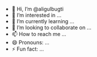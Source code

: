 - 👋 Hi, I’m @aligulbugti
- 👀 I’m interested in ...
- 🌱 I’m currently learning ...
- 💞️ I’m looking to collaborate on ...
- 📫 How to reach me ...
- 😄 Pronouns: ...
- ⚡ Fun fact: ...

<!---
aligulbugti/aligulbugti is a ✨ special ✨ repository because its `README.md` (this file) appears on your GitHub profile.
You can click the Preview link to take a look at your changes.
--->

